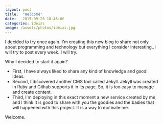 ```yaml
---
layout: post
title:  "Welcome"
date:   2015-09-26 10:46:00
categories: ideias
image: /assets/photos/ideias.jpg
---
```

I decided to try once again. I'm creating this new blog to share not only about programming and technology but everything I consider interesting,. I will try to post every week. I will try.

Why I decided to start it again?

- First, I have always liked to share any kind of knowledge and good ideas. 
- Second, I discovered another CMS tool called Jekyll. Jekyll was created in Ruby and Github supports it in its page. So, it is too easy to manage and create content. 
- Third, I'm deploying in this exact moment a new service created by me, and I think it is good to share with you the goodies and the badies that will happened with this project. It is a way to motivate me. 

Welcome.
